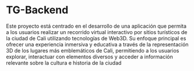# TG-Backend
Este proyecto está centrado en el desarrollo de una aplicación que permita a los usuarios realizar un recorrido virtual interactivo por sitios turísticos de la ciudad de Cali utilizando tecnologías de Web3D. Su enfoque principal es ofrecer una experiencia inmersiva y educativa a través de la representación 3D de los lugares más emblemáticos de Cali, permitiendo a los usuarios explorar, interactuar con elementos diversos y acceder a información relevante sobre la cultura e historia de la ciudad

